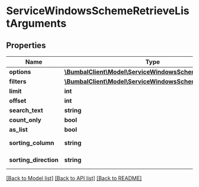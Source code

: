 # ServiceWindowsSchemeRetrieveListArguments

## Properties
Name | Type | Description | Notes
------------ | ------------- | ------------- | -------------
**options** | [**\BumbalClient\Model\ServiceWindowsSchemeOptionsModel**](ServiceWindowsSchemeOptionsModel.md) |  | [optional] 
**filters** | [**\BumbalClient\Model\ServiceWindowsSchemeFiltersModel**](ServiceWindowsSchemeFiltersModel.md) |  | [optional] 
**limit** | **int** |  | [optional] 
**offset** | **int** |  | [optional] 
**search_text** | **string** |  | [optional] 
**count_only** | **bool** |  | [optional] 
**as_list** | **bool** |  | [optional] 
**sorting_column** | **string** | Sorting Column | [optional] 
**sorting_direction** | **string** | Sorting Direction | [optional] 

[[Back to Model list]](../README.md#documentation-for-models) [[Back to API list]](../README.md#documentation-for-api-endpoints) [[Back to README]](../README.md)


